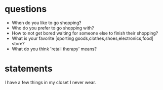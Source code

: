 # questions
* When do you like to go shopping?
* Who do you prefer to go shopping with?
* How to not get bored waiting for someone else to finish their shopping?
* What is your favorite [sporting goods,clothes,shoes,electronics,food] store?
* What do you think 'retail therapy' means?

# statements
I have a few things in my closet I never wear.